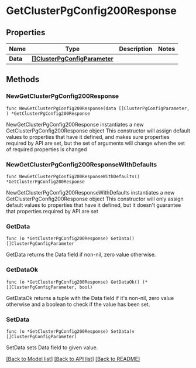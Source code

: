 # GetClusterPgConfig200Response

## Properties

Name | Type | Description | Notes
------------ | ------------- | ------------- | -------------
**Data** | [**[]ClusterPgConfigParameter**](ClusterPgConfigParameter.md) |  | 

## Methods

### NewGetClusterPgConfig200Response

`func NewGetClusterPgConfig200Response(data []ClusterPgConfigParameter, ) *GetClusterPgConfig200Response`

NewGetClusterPgConfig200Response instantiates a new GetClusterPgConfig200Response object
This constructor will assign default values to properties that have it defined,
and makes sure properties required by API are set, but the set of arguments
will change when the set of required properties is changed

### NewGetClusterPgConfig200ResponseWithDefaults

`func NewGetClusterPgConfig200ResponseWithDefaults() *GetClusterPgConfig200Response`

NewGetClusterPgConfig200ResponseWithDefaults instantiates a new GetClusterPgConfig200Response object
This constructor will only assign default values to properties that have it defined,
but it doesn't guarantee that properties required by API are set

### GetData

`func (o *GetClusterPgConfig200Response) GetData() []ClusterPgConfigParameter`

GetData returns the Data field if non-nil, zero value otherwise.

### GetDataOk

`func (o *GetClusterPgConfig200Response) GetDataOk() (*[]ClusterPgConfigParameter, bool)`

GetDataOk returns a tuple with the Data field if it's non-nil, zero value otherwise
and a boolean to check if the value has been set.

### SetData

`func (o *GetClusterPgConfig200Response) SetData(v []ClusterPgConfigParameter)`

SetData sets Data field to given value.



[[Back to Model list]](../README.md#documentation-for-models) [[Back to API list]](../README.md#documentation-for-api-endpoints) [[Back to README]](../README.md)


